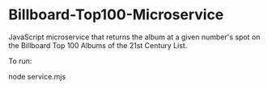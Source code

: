 # Billboard-Top100-Microservice
JavaScript microservice that returns the album at a given number's spot on the Billboard Top 100 Albums of the 21st Century List.

To run:

node service.mjs

